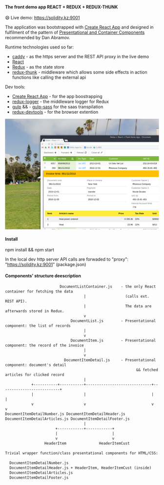 #### The front demo app REACT + REDUX + REDUX-THUNK

:smile: Live demo: https://solidity.kz:9001 

The application was bootstrapped with [Create React App](https://github.com/facebookincubator/create-react-app) and designed in fulfilment of the pattern of [Presentational and Container Components](https://medium.com/@dan_abramov/smart-and-dumb-components-7ca2f9a7c7d0) recommended by Dan Abramov.

Runtime technologies used so far:

* [caddy](https://caddyserver.com/) - as the https server and the REST API proxy in the live demo
* [React](https://facebook.github.io/react/)
* [Redux](http://redux.js.org/) - as the state store
* [redux-thunk](https://github.com/gaearon/redux-thunk) - middleware which allows some side effects in action functions like calling the external api

Dev tools:

* [Create React App](https://github.com/facebookincubator/create-react-app) - for the app boostrapping
* [redux-logger](https://github.com/evgenyrodionov/redux-logger) - the middleware logger for Redux
* [gulp](http://gulpjs.com) &&  - [gulp-sass](https://www.npmjs.com/package/gulp-sass) for the saas transpilation
* [redux-devtools](https://github.com/gaearon/redux-devtools) - for the browser extention

![OneToManyReactAppScrSht](https://github.com/amichalu/react-redux-front/blob/master/img/main.png)

#### Install

npm install && npm start

In the local dev http server API calls are forwaded to "proxy": "https://solidity.kz:9001" (package.json)

#### Components' structure deescription


```
                         DocumentListContainer.js    - the only React container for fetching the data 
                                    |                  (calls ext. REST API). 
                                    |                  The data are afterwards stored in Redux.
                                    v
                              DocumentList.js        - Presentational component: the list of records
                                    |         
                                    v
                              DocumentItem.js        - Presentational component: the record of the invoice
                                    |         
                                    v
                           DocumentItemDetail.js     - Presentational component: document's detail 
                                                            && fetched articles for clicked record
                                    |
            +-----------+-----------+------------------------------+---------------------------+
            |                       |                              |                           | 
            v                       v                              v                           v
DocumentItemDetailNumber.js DocumentItemDetailHeader.js DocumentItemDetailArticles.js DocumentItemDetailFooter.js
                                    |
                       +------------+------------+
                       |                         |
                       v                         v
                  HeaderItem               HeaderItemCust   

Trivial wrapper function/class presentational components for HTML/CSS:

  DocumentItemDetailNumber.js
  DocumentItemDetailHeader.js + HeaderItem, HeaderItemCust (inside)
  DocumentItemDetailArticles.js
  DocumentItemDetailFooter.js 

```

